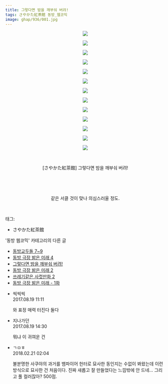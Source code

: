 ```yaml
---
title: 그렇다면 밤을 깨부숴 버려!
tags: さやかた紅茶館 동방_웹코믹
image: ghap/936/001.jpg
---
```

<div class="article">
<p style="text-align: center; clear: none; float: none;"><img src="{{ site.nasurl }}/ghap/936/001.jpg"/></p>
<p style="text-align: center; clear: none; float: none;"><img src="{{ site.nasurl }}/ghap/936/002.jpg"/></p>
<p style="text-align: center; clear: none; float: none;"><img src="{{ site.nasurl }}/ghap/936/003.jpg"/></p>
<p style="text-align: center; clear: none; float: none;"><img src="{{ site.nasurl }}/ghap/936/004.jpg"/></p>
<p style="text-align: center; clear: none; float: none;"><img src="{{ site.nasurl }}/ghap/936/005.jpg"/></p>
<p style="text-align: center; clear: none; float: none;"><img src="{{ site.nasurl }}/ghap/936/006.jpg"/></p>
<p style="text-align: center; clear: none; float: none;"><img src="{{ site.nasurl }}/ghap/936/007.jpg"/></p>
<p style="text-align: center; clear: none; float: none;"><img src="{{ site.nasurl }}/ghap/936/008.jpg"/></p>
<p style="text-align: center; clear: none; float: none;"><img src="{{ site.nasurl }}/ghap/936/009.jpg"/></p>
<p style="text-align: center; clear: none; float: none;"><img src="{{ site.nasurl }}/ghap/936/010.jpg"/></p>
<p style="text-align: center; clear: none; float: none;"><img src="{{ site.nasurl }}/ghap/936/011.jpg"/></p>
<p style="text-align: center; clear: none; float: none;"><img src="{{ site.nasurl }}/ghap/936/012.jpg"/></p>
<p style="text-align: center; clear: none; float: none;"><img src="{{ site.nasurl }}/ghap/936/013.jpg"/></p>
<p style="text-align: center; clear: none; float: none;"><br/></p>
<p style="text-align: center; clear: none; float: none;">[さやかた紅茶館] 그렇다면 밤을 깨부숴 버려!</p>
<p style="text-align: center; clear: none; float: none;"><br/></p>
<p style="text-align: center; clear: none; float: none;"><br/></p>
<p style="text-align: center; clear: none; float: none;">같은 서클 것이 맞나 의심스러울 정도.</p>
<p><br/></p>
</div><div class="tagTrail">
<p>태그: </p>
<ul>
<li>さやかた紅茶館</li>
</ul>
</div><div class="another">
<p>'동방 웹코믹' 카테고리의 다른 글</p>
<ul>
<li><a href="/2016-07-21-ghap_971">동방교두돌 7~9</a></li>
<li><a href="/2016-07-20-ghap_964">동방 극장 밝은 미래 4</a></li>
<li><a href="/2016-07-19-ghap_936">그렇다면 밤을 깨부숴 버려!</a></li>
<li><a href="/2016-07-17-ghap_914">동방 극장 밝은 미래 2</a></li>
<li><a href="/2016-07-17-ghap_904">쓰레기같은 사컷만화 2</a></li>
<li><a href="/2016-07-15-ghap_879">동방 극장 밝은 미래 - 1화</a></li>
</ul>
</div><div class="cb_module cb_fluid">
<div class="cb_wrt cb_profile">
<div class="comment">
<ul>
<li class="cb_thumb_off" id="comment15063495">
<div class="cb_comment_area">
<div class="cb_info_area">
<div class="cb_section">
<span class="cb_nick_name">씩씩씩</span>
</div>
<div class="cb_section">
<span class="cb_date">2017.08.19 11:11 </span>
</div>
</div>
<div class="cb_dsc_comment">
<p class="cb_dsc">
											와 표정 매력 터진다 둘다
										</p>
</div>
</div></li>
<li class="cb_thumb_off" id="comment15063641">
<div class="cb_comment_area">
<div class="cb_info_area">
<div class="cb_section">
<span class="cb_nick_name">지나가던</span>
</div>
<div class="cb_section">
<span class="cb_date">2017.08.19 14:30 </span>
</div>
</div>
<div class="cb_dsc_comment">
<p class="cb_dsc">
											뭐냐 이 귀여운 건
										</p>
</div>
</div></li>
<li class="cb_thumb_off" id="comment15203520">
<div class="cb_comment_area">
<div class="cb_info_area">
<div class="cb_section">
<span class="cb_nick_name">ㄱㅁㅎ</span>
</div>
<div class="cb_section">
<span class="cb_date">2018.02.21 02:04 </span>
</div>
</div>
<div class="cb_dsc_comment">
<p class="cb_dsc">
											불분명한 사쿠야의 과거를 뱀파이어 헌터로 묘사한 동인지는 수없이 봐왔는데 이런 방식으로 묘사한 건 처음이다. 진짜 새롭고 잘 만들었다는 느낌밖에 안 드네... 그리고 풀 컬러잖아? 500점.
										</p>
</div>
</div></li>
</ul>
</div>
</div><!-- commentList close -->
</div>